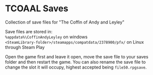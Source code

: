 # TCOAAL Saves

Collection of save files for "The Coffin of Andy and Leyley"

Save files are stored in:\
`%appdata%\CoffinAndyLeyley` on windows\
`<SteamLibrary-folder>/steamapps/compatdata/2378900/pfx/` on Linux through Steam Play


Open the game first and leave it open, move the save file to your saves folder and then restart the game. You can also rename the save file to change the slot it will occupy, highest accepted being `file50.rpgsave`.
